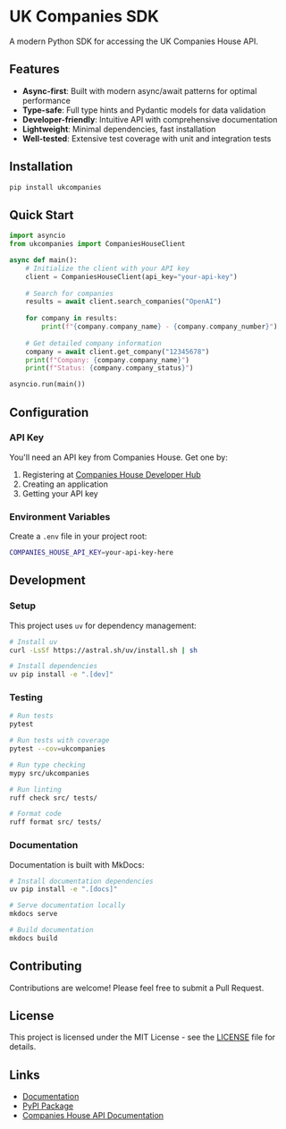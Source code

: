 # UK Companies SDK

A modern Python SDK for accessing the UK Companies House API.

## Features

- **Async-first**: Built with modern async/await patterns for optimal performance
- **Type-safe**: Full type hints and Pydantic models for data validation  
- **Developer-friendly**: Intuitive API with comprehensive documentation
- **Lightweight**: Minimal dependencies, fast installation
- **Well-tested**: Extensive test coverage with unit and integration tests

## Installation

```bash
pip install ukcompanies
```

## Quick Start

```python
import asyncio
from ukcompanies import CompaniesHouseClient

async def main():
    # Initialize the client with your API key
    client = CompaniesHouseClient(api_key="your-api-key")
    
    # Search for companies
    results = await client.search_companies("OpenAI")
    
    for company in results:
        print(f"{company.company_name} - {company.company_number}")
    
    # Get detailed company information
    company = await client.get_company("12345678")
    print(f"Company: {company.company_name}")
    print(f"Status: {company.company_status}")

asyncio.run(main())
```

## Configuration

### API Key

You'll need an API key from Companies House. Get one by:

1. Registering at [Companies House Developer Hub](https://developer.company-information.service.gov.uk/)
2. Creating an application
3. Getting your API key

### Environment Variables

Create a `.env` file in your project root:

```bash
COMPANIES_HOUSE_API_KEY=your-api-key-here
```

## Development

### Setup

This project uses `uv` for dependency management:

```bash
# Install uv
curl -LsSf https://astral.sh/uv/install.sh | sh

# Install dependencies
uv pip install -e ".[dev]"
```

### Testing

```bash
# Run tests
pytest

# Run tests with coverage
pytest --cov=ukcompanies

# Run type checking
mypy src/ukcompanies

# Run linting
ruff check src/ tests/

# Format code
ruff format src/ tests/
```

### Documentation

Documentation is built with MkDocs:

```bash
# Install documentation dependencies
uv pip install -e ".[docs]"

# Serve documentation locally
mkdocs serve

# Build documentation
mkdocs build
```

## Contributing

Contributions are welcome! Please feel free to submit a Pull Request.

## License

This project is licensed under the MIT License - see the [LICENSE](LICENSE) file for details.

## Links

- [Documentation](https://github.com/yourusername/ukcompanies)
- [PyPI Package](https://pypi.org/project/ukcompanies/)
- [Companies House API Documentation](https://developer.company-information.service.gov.uk/api/docs/)